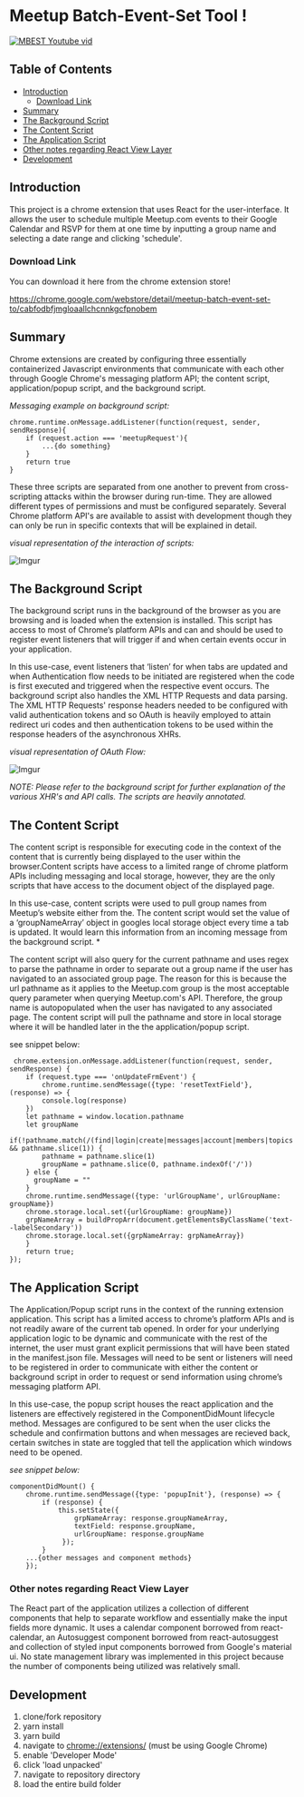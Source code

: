 


# Meetup Batch-Event-Set Tool !
[
![MBEST Youtube vid]((https://i.imgur.com/UvNbgOR.png))](https://www.youtube.com/watch?v=SrPmpsEeKl0)


## Table of Contents
  - [Introduction](#introduction)
    - [Download Link](#download-link)
  - [Summary](#summary)
  - [The Background Script](#the-background-script)
  - [The Content Script](#the-content-script)
  - [The Application Script](#the-application-script)
  - [Other notes regarding React View Layer](#other-notes-regarding-react-view-layer)
  - [Development](#development)

## **Introduction** 

This project is a chrome extension that uses React for the user-interface. It allows the user to schedule multiple Meetup.com events to their Google Calendar and RSVP for them at one time by inputting a group name and selecting a date range and clicking 'schedule'. 

### **Download Link**

You can download it here from the chrome extension store! 

https://chrome.google.com/webstore/detail/meetup-batch-event-set-to/cabfodbfjmgloaallchcnnkgcfpnobem

## **Summary** 

Chrome extensions are created by configuring three essentially containerized Javascript environments that communicate with each other through Google Chrome's messaging platform API; the content script,  application/popup script, and the background script. 

*Messaging example on background script:*

    chrome.runtime.onMessage.addListener(function(request, sender, sendResponse){ 
	    if (request.action === 'meetupRequest'){
		    ...{do something}    
		}
		return true
	} 




These three scripts are separated from one another to prevent from cross-scripting attacks within the browser during run-time. They are allowed different types of permissions and must be configured separately. Several Chrome platform API's are  available to assist with development though they can only be run in specific contexts that will be explained in detail. 

*visual representation of the interaction of scripts:*

![Imgur](https://i.imgur.com/c8zZt9M.png)


## **The Background Script**

The background script runs in the background of the browser as you are browsing and is loaded when the extension is installed. This script has access to most of Chrome’s platform APIs and can and should be used to register event listeners that will trigger if and when certain events occur in your application.

In this use-case, event listeners that ‘listen’ for when tabs are updated  and when Authentication flow needs to be initiated are registered when the code is first executed and triggered when the respective event occurs. The background script also handles the XML HTTP Requests and data parsing. The XML HTTP Requests' response headers needed to be configured with valid authentication tokens and so OAuth is heavily employed to attain redirect uri codes and then authentication tokens to be used within the response headers of the asynchronous XHRs.

*visual representation of OAuth Flow:*

![Imgur](https://i.imgur.com/jFWfVU4.png)

*NOTE: Please refer to the background script for further explanation of the various XHR's and API calls. The scripts are heavily annotated.*

## **The Content Script**

The content script is responsible for executing code in the context of the content that is currently being displayed to the user within the browser.Content scripts have access to a limited range of chrome platform APIs including messaging and local storage, however, they are the only scripts that have access to the document object of the displayed page. 

In this use-case, content scripts were used to pull group names from Meetup’s website either from the. The content script would set the value of a ‘groupNameArray’ object in googles local storage object every time a tab is updated. It would learn this information from an incoming message from the background script. *

 The content script will also query for the current pathname and uses regex to parse the pathname in order to separate out a group name if the user has navigated to an associated group page. The reason for this is because the url pathname as it applies to the Meetup.com group is the most acceptable query parameter when querying Meetup.com's API. Therefore, the group name is autopopulated when the user has navigated to any associated page. The content script will pull the pathname and store in local storage where it will be handled later in the the application/popup script.

see snippet below: 

     chrome.extension.onMessage.addListener(function(request, sender, sendResponse) { 
	    if (request.type === 'onUpdateFrmEvent') { 
		    chrome.runtime.sendMessage({type: 'resetTextField'}, (response) => {
		    console.log(response)
	    }) 
	    let pathname = window.location.pathname
	    let groupName 
	    if(!pathname.match(/(find|login|create|messages|account|members|topics|apps|meetup_api)/) && pathname.slice(1)) {
		    pathname = pathname.slice(1)
		    groupName = pathname.slice(0, pathname.indexOf('/')) 
	    } else {
	      groupName = ""
	    }
	    chrome.runtime.sendMessage({type: 'urlGroupName', urlGroupName: groupName})
	    chrome.storage.local.set({urlGroupName: groupName}) 
	    grpNameArray = buildPropArr(document.getElementsByClassName('text--labelSecondary'))
	    chrome.storage.local.set({grpNameArray: grpNameArray})
	    }
	    return true;
	});





## **The Application Script**


The Application/Popup script runs in the context of the running extension application. This script has a limited access to chrome’s platform APIs and is not readily aware of the current tab opened. In order for your underlying application logic to be dynamic and communicate with the rest of the internet, the user must grant explicit permissions that will have been stated in the manifest.json file. Messages will need to be sent or listeners will need to be registered in order to communicate with either the content or background script in order to request or send information using chrome’s messaging platform API.

In this use-case, the popup script houses the react application and the listeners are effectively registered in the ComponentDidMount lifecycle method. Messages are configured to be sent when the user clicks the schedule and confirmation buttons and when messages are recieved back, certain switches in state are toggled that tell the application which windows need to be opened. 

*see snippet below:*

    componentDidMount() {
	    chrome.runtime.sendMessage({type: 'popupInit'}, (response) => {
		    if (response) {
			    this.setState({
				    grpNameArray: response.groupNameArray,
				    textField: response.groupName,
				    urlGroupName: response.groupName
				 });
			}
		...{other messages and component methods}
		});

### **Other notes regarding React View Layer**

The React part of the application utilizes a collection of different components that help to separate workflow and essentially make the input fields more dynamic. It uses a calendar component borrowed from react-calendar, an Autosuggest component borrowed from react-autosuggest and collection of styled input components borrowed from Google's material ui. No state management library was implemented in this project because the number of components being utilized was relatively small. 

## Development

 1. clone/fork repository
 2. yarn install
 3. yarn build
 4. navigate to [chrome://extensions/](chrome://extensions/) (must be using Google Chrome)
 5. enable 'Developer Mode'
 6. click 'load unpacked'
 7. navigate to repository directory
 8. load the entire build folder
